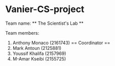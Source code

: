 # Vanier-CS-project

Team name: ** The Scientist's Lab **

Team members:
1. Anthony Monaco (2161743) == Coordinator ==
2. Mark Antoun (2125881) 
3. Youssif Khalifa (2157969)
4. M-Amar Kseibi (2155725)
 
 
 
